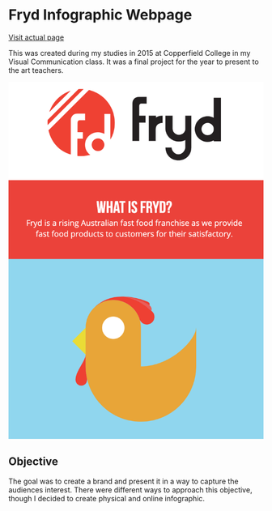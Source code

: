 # Fryd Infographic Webpage

[Visit actual page](https://johnnyhuy.github.io/fryd/index.html)

This was created during my studies in 2015 at Copperfield College in my Visual Communication class. It was a final project for the year to present to the art teachers.

![Screenshot](./images/screenshot.png)

## Objective

The goal was to create a brand and present it in a way to capture the audiences interest. There were different ways to approach this objective, though I decided to create physical and online infographic.
